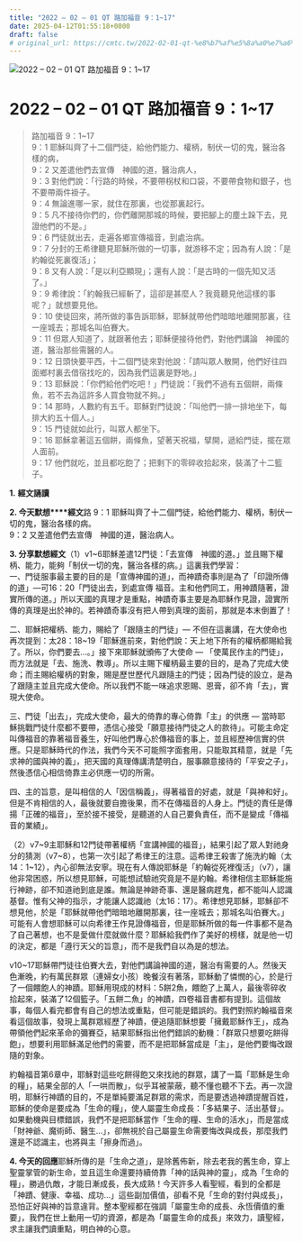 ```yaml
---
title: "2022 – 02 – 01 QT 路加福音 9：1~17"
date: 2025-04-12T01:55:18+0800
draft: false
# original_url: https://cmtc.tw/2022-02-01-qt-%e8%b7%af%e5%8a%a0%e7%a6%8f%e9%9f%b3-9%ef%bc%9a117
---
```


![2022 – 02 – 01 QT 路加福音 9：1\~17](/images/qt.jpg   "2022 – 02 – 01 QT 路加福音 9：1\~17")

# 2022 – 02 – 01 QT 路加福音 9：1\~17

> 路加福音 9：1\~17  
> 9：1 耶穌叫齊了十二個門徒，給他們能力、權柄，制伏一切的鬼，醫治各樣的病，  
> 9：2 又差遣他們去宣傳　神國的道，醫治病人，  
> 9：3 對他們說：「行路的時候，不要帶柺杖和口袋，不要帶食物和銀子，也不要帶兩件褂子。  
> 9：4 無論進哪一家，就住在那裏，也從那裏起行。  
> 9：5 凡不接待你們的，你們離開那城的時候，要把腳上的塵土跺下去，見證他們的不是。」  
> 9：6 門徒就出去，走遍各鄉宣傳福音，到處治病。  
> 9：7 分封的王希律聽見耶穌所做的一切事，就游移不定；因為有人說：「是約翰從死裏復活」；  
> 9：8 又有人說：「是以利亞顯現」；還有人說：「是古時的一個先知又活了。」  
> 9：9 希律說：「約翰我已經斬了，這卻是甚麼人？我竟聽見他這樣的事呢？」就想要見他。  
> 9：10 使徒回來，將所做的事告訴耶穌，耶穌就帶他們暗暗地離開那裏，往一座城去；那城名叫伯賽大。  
> 9：11 但眾人知道了，就跟著他去；耶穌便接待他們，對他們講論　神國的道，醫治那些需醫的人。  
> 9：12 日頭快要平西，十二個門徒來對他說：「請叫眾人散開，他們好往四面鄉村裏去借宿找吃的，因為我們這裏是野地。」  
> 9：13 耶穌說：「你們給他們吃吧！」門徒說：「我們不過有五個餅，兩條魚，若不去為這許多人買食物就不夠。」  
> 9：14 那時，人數約有五千。耶穌對門徒說：「叫他們一排一排地坐下，每排大約五十個人。」  
> 9：15 門徒就如此行，叫眾人都坐下。  
> 9：16 耶穌拿著這五個餅，兩條魚，望著天祝福，擘開，遞給門徒，擺在眾人面前。  
> 9：17 他們就吃，並且都吃飽了；把剩下的零碎收拾起來，裝滿了十二籃子。

**1.** **經文誦讀**

**2. 今天默想****經文**路 9：1 耶穌叫齊了十二個門徒，給他們能力、權柄，制伏一切的鬼，醫治各樣的病。  
9：2 又差遣他們去宣傳　神國的道，醫治病人。

**3. 分享默想經文**（1）v1\~6耶穌差遣12門徒：「去宣傳　神國的道。」並且賜下權柄、能力，能夠「制伏一切的鬼，醫治各樣的病。」這裏我們學習：  
一、門徒服事最主要的目的是「宣傳神國的道」，而神蹟奇事則是為了「印證所傳的道」—可16：20「門徒出去，到處宣傳 福音。主和他們同工，用神蹟隨著，證實所傳的道。」所以天國的真理才是重點，神蹟奇事主要是為耶穌作見證，證實所傳的真理是出於神的。若神蹟奇事沒有把人帶到真理的面前，那就是本末倒置了！

二、耶穌把權柄、能力，賜給了「跟隨主的門徒」— 不但在這裏講，在大使命也再次提到：太28：18\~19「耶穌進前來，對他們說：天上地下所有的權柄都賜給我了。所以，你們要去…。」接下來耶穌就頒佈了大使命 — 「使萬民作主的門徒」，而方法就是「去、施洗、教導」。所以主賜下權柄最主要的目的，是為了完成大使命；而主賜給權柄的對象，賜是歷世歷代凡跟隨主的門徒；因為門徒的設立，是為了跟隨主並且完成大使命。所以我們不能一味追求恩賜、恩膏，卻不肯「去」，實現大使命。

三、門徒「出去」，完成大使命，最大的倚靠的專心倚靠「主」的供應 — 當時耶穌挑戰門徒什麼都不要帶，憑信心接受「願意接待門徒之人的款待」。可能主命定叫傳福音的靠著福音養生，好叫他們專心於傳福音的事上，並且經歷神信實的供應。只是耶穌時代的作法，我們今天不可能照字面套用，只能取其精意，就是「先求神的國與神的義」，把天國的真理傳講清楚明白，服事願意接待的「平安之子」，然後憑信心相信倚靠主必供應一切的所需。

四、主的旨意，是叫相信的人「因信稱義」，得著福音的好處，就是「與神和好」。但是不肯相信的人，最後就要自擔後果，而不在傳福音的人身上。門徒的責任是傳揚「正確的福音」，至於接不接受，是聽道的人自己要負責任，而不是變成「傳福音的業績」。

（2）v7\~9主耶穌和12門徒帶著權柄「宣講神國的福音」，結果引起了眾人對祂身分的猜測（v7\~8），也第一次引起了希律王的注意。這希律王殺害了施洗約翰（太14：1\~12），內心卻無法安寧。現在有人傳說耶穌是「約翰從死裡復活」（v7），讓他非常困惑，所以想見耶穌，可能想試驗祂究竟是不是約翰。希律相信主耶穌能施行神跡，卻不知道祂到底是誰。無論是神跡奇事、還是醫病趕鬼，都不能叫人認識基督。惟有父神的指示，才能讓人認識祂（太16：17）。希律想見耶穌，耶穌卻不想見他，於是「耶穌就帶他們暗暗地離開那裏，往一座城去；那城名叫伯賽大。」可能有人會想耶穌可以向希律王作見證傳福音，但是耶穌所做的每一件事都不是為了自己著想，也不是愛做什麼就做什麼？耶穌給我們作了美好的榜樣，就是他一切的決定，都是「遵行天父的旨意」，而不是我們自以為是的想法。

v10\~17耶穌帶門徒往伯賽大去，對他們講論神國的道，醫治有需要的人。然後天色漸晚，約有萬民群眾（連婦女小孩）晚餐沒有著落，耶穌動了憐憫的心，於是行了一個餵飽人的神蹟。耶穌用現成的材料：5餅2魚，餵飽了上萬人，最後零碎收拾起來，裝滿了12個籃子。「五餅二魚」的神蹟，四卷福音書都有提到。這個故事，每個人看完都會有自己的想法或重點，但可能是錯誤的。我們對照約翰福音來看這個故事，發現上萬群眾經歷了神蹟，便追隨耶穌想要「擁戴耶穌作王」，成為帶領他們起來革命的彌賽亞，結果耶穌指出他們錯誤的動機：「群眾只想要吃餅得飽」，想要利用耶穌滿足他們的需要，而不是把耶穌當成是「主」，是他們要悔改跟隨的對象。

約翰福音第6章中，耶穌對這些吃餅得飽又來找祂的群眾，講了一篇「耶穌是生命的糧」，結果全部的人「一哄而散」，似乎耳被蒙蔽，聽不懂也聽不下去。再一次證明，耶穌行神蹟的目的，不是單純要滿足群眾的需求，而是要透過神蹟提醒百姓，耶穌的使命是要成為「生命的糧」，使人屬靈生命成長：「多結果子、活出基督」。如果動機與目標錯誤，我們不是把耶穌當作「生命的糧、生命的活水」，而是當成「財神爺、魔術師、醫生…」，卻無視於自己屬靈生命需要悔改與成長，那麼我們還是不認識主，也將與主「擦身而過」。

**4. 今天的回應**耶穌所傳的是「生命之道」，是除舊佈新，除去老我的舊生命，穿上聖靈掌管的新生命，並且這生命還要持續倚靠「神的話與神的靈」，成為「生命的糧」，勝過仇敵，才能日漸成長，長大成熟！今天許多人看聖經，看到的全都是「神蹟、健康、幸福、成功…」這些副加價值，卻看不見「生命的對付與成長」，恐怕正好與神的旨意違背。整本聖經都在強調「屬靈生命的成長、永恆價值的重要」，我們在世上動用一切的資源，都是為「屬靈生命的成長」來效力，讀聖經，求主讓我們讀重點，明白神的心意。